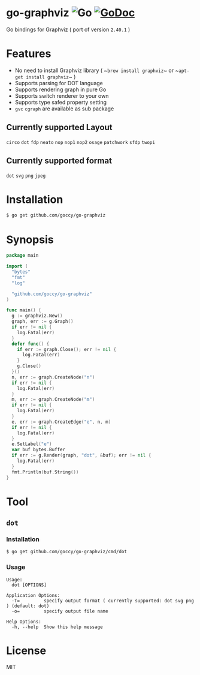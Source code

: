 # go-graphviz ![Go](https://github.com/goccy/go-graphviz/workflows/Go/badge.svg) [![GoDoc](https://godoc.org/github.com/goccy/go-graphviz?status.svg)](https://godoc.org/github.com/goccy/go-graphviz) 

Go bindings for Graphviz ( port of version `2.40.1` )

# Features

- No need to install Graphviz library ( ~`brew install graphviz`~ or ~`apt-get install graphviz`~ )
- Supports parsing for DOT language
- Supports rendering graph in pure Go
- Supports switch renderer to your own
- Supports type safed property setting
- `gvc` `cgraph` are available as sub package

## Currently supported Layout

`circo` `dot` `fdp` `neato` `nop` `nop1` `nop2` `osage` `patchwork` `sfdp` `twopi`

## Currently supported format

`dot` `svg` `png` `jpeg`

# Installation

```bash
$ go get github.com/goccy/go-graphviz
```

# Synopsis

```go
package main

import (
  "bytes"
  "fmt"
  "log"

  "github.com/goccy/go-graphviz"
)

func main() {
  g := graphviz.New()
  graph, err := g.Graph()
  if err != nil {
    log.Fatal(err)
  }
  defer func() {
    if err := graph.Close(); err != nil {
      log.Fatal(err)
    }
    g.Close()
  }()
  n, err := graph.CreateNode("n")
  if err != nil {
    log.Fatal(err)
  }
  m, err := graph.CreateNode("m")
  if err != nil {
    log.Fatal(err)
  }
  e, err := graph.CreateEdge("e", n, m)
  if err != nil {
    log.Fatal(err)
  }
  e.SetLabel("e")
  var buf bytes.Buffer
  if err := g.Render(graph, "dot", &buf); err != nil {
    log.Fatal(err)
  }
  fmt.Println(buf.String())
}
```

# Tool

## `dot`

### Installation

```bash
$ go get github.com/goccy/go-graphviz/cmd/dot
```

### Usage

```
Usage:
  dot [OPTIONS]

Application Options:
  -T=         specify output format ( currently supported: dot svg png ) (default: dot)
  -o=         specify output file name

Help Options:
  -h, --help  Show this help message
```

# License

MIT
